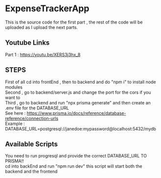 # ExpenseTrackerApp

This is the source code for the first part , the rest of the code will be uploaded as I upload the next parts.

## Youtube Links
Part 1 : https://youtu.be/XERS3j3hx_8

## STEPS
First of all cd into frontEnd , then to backend and do "npm i" to install node modules\
Second , go to backend/server.js and change the port for the cors if you want to\
Third , go to backend and run "npx prisma generate" and then create an .env file for the DATABASE_URL\
See here : https://www.prisma.io/docs/reference/database-reference/connection-urls \
Example : DATABASE_URL=postgresql://janedoe:mypassword@localhost:5432/mydb

## Available Scripts
You need to run progresql and provide the correct DATABASE_URL TO PRISMA!!\
cd into backEnd and run "npm run dev" this script will start both the backend and the frontend

